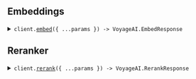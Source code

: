 ## Embeddings

<details><summary> <code>client.<a href="./src/Client.ts">embed</a>({ ...params }) -> VoyageAI.EmbedResponse</code> </summary>

<dl>

<dd>

#### 📝 Description

<dl>

<dd>

<dl>

<dd>

Voyage embedding endpoint receives as input a string (or a list of strings) and other arguments such as the preferred model name, and returns a response containing a list of embeddings.

</dd>

</dl>

</dd>

</dl>

#### 🔌 Usage

<dl>

<dd>

<dl>

<dd>

```ts
await client.embed({
    input: "input",
    model: "model",
});
```

</dd>

</dl>

</dd>

</dl>

#### ⚙️ Parameters

<dl>

<dd>

<dl>

<dd>

**request: `VoyageAI.EmbedRequest`**

</dd>

</dl>

<dl>

<dd>

**requestOptions: `VoyageAIClient.RequestOptions`**

</dd>

</dl>

</dd>

</dl>

</dd>

</dl>
</details>

## Reranker

<details><summary> <code>client.<a href="./src/Client.ts">rerank</a>({ ...params }) -> VoyageAI.RerankResponse</code> </summary>

<dl>

<dd>

#### 📝 Description

<dl>

<dd>

<dl>

<dd>

Voyage reranker endpoint receives as input a query, a list of documents, and other arguments such as the model name, and returns a response containing the reranking results.

</dd>

</dl>

</dd>

</dl>

#### 🔌 Usage

<dl>

<dd>

<dl>

<dd>

```ts
await client.rerank({
    query: "query",
    documents: ["documents"],
    model: "model",
});
```

</dd>

</dl>

</dd>

</dl>

#### ⚙️ Parameters

<dl>

<dd>

<dl>

<dd>

**request: `VoyageAI.RerankRequest`**

</dd>

</dl>

<dl>

<dd>

**requestOptions: `VoyageAIClient.RequestOptions`**

</dd>

</dl>

</dd>

</dl>

</dd>

</dl>
</details>

